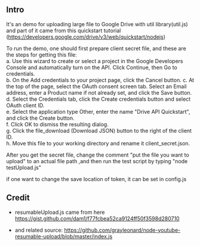 ## Intro
It's an demo for uploading large file to Google Drive with util library(util.js)
and part of it came from this quickstart tutorial
(https://developers.google.com/drive/v3/web/quickstart/nodejs)

To run the demo, one should first prepare client secret file, and
these are the steps for getting this file:  
a. Use this wizard to create or select a project in the Google Developers Console and automatically turn on the API. Click Continue, then Go to credentials.  
b. On the Add credentials to your project page, click the Cancel button.
 c. At the top of the page, select the OAuth consent screen tab. Select an Email address, enter a Product name if not already set, and click the Save button.  
d. Select the Credentials tab, click the Create credentials button and select OAuth client ID.  
e. Select the application type Other, enter the name "Drive API Quickstart", and click the Create button.  
f. Click OK to dismiss the resulting dialog.  
g. Click the file\_download (Download JSON) button to the right of the client ID.  
h. Move this file to your working directory and rename it client_secret.json.

After you get the secret file, change the comment "put the file you want to upload" 
to an actual file path ,and then run the test script by typing "node testUpload.js"

if one want to change the save location of token,
it can be set in config.js

## Credit

* resumableUpload.js came from here
https://gist.github.com/dam1/f77fcbea52ca9124ff50f3598d280710

* and related source:
https://github.com/grayleonard/node-youtube-resumable-upload/blob/master/index.js
